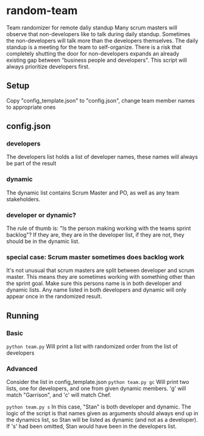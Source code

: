 # random-team #
Team randomizer for remote daliy standup
Many scrum masters will observe that non-developers like to talk during daily standup.
Sometimes the non-developers will talk more than the developers themselves. 
The daily standup is a meeting for the team to self-organize.
There is a risk that completely shutting the door for non-developers expands an already existing gap between "business people and developers". This script will always prioritize developers first.

## Setup ##
Copy "config_template.json" to "config.json", change team member names to appropriate ones

## config.json ##

### developers ###
The developers list holds a list of developer names, these names will always be part of the result

### dynamic ###
The dynamic list contains Scrum Master and PO, as well as any team stakeholders. 

### developer or dynamic? ###
The rule of thumb is: "Is the person making working with the teams sprint backlog"?
If they are, they are in the developer list, if they are not, they should be in the dynamic list.

### special case: Scrum master sometimes does backlog work ###
It's not unusual that scrum masters are split between developer and scrum master.
This means they are sometimes working with something other than the sprint goal.
Make sure this persons name is in both developer and dynamic lists.
Any name listed in both developers and dynamic will only appear once in the randomized result.

## Running ##

### Basic ###
```python team.py```
Will print a list with randomized order from the list of developers

### Advanced ###
Consider the list in config_template.json
```python team.py gc```
Will print two lists, one for developers, and one from given dynamic members.
'g' will match "Garrison", and 'c' will match Chef. 

```python team.py s```
In this case, "Stan" is both developer and dynamic. The logic of the script is that names given as arguments should always end up in the dynamics list, so Stan will be listed as dynamic (and not as a developer).
If 's' had been omitted, Stan would have been in the developers list.